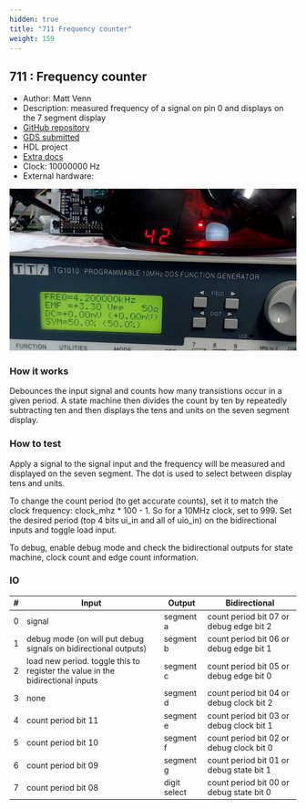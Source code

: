 ```yaml
---
hidden: true
title: "711 Frequency counter"
weight: 159
---
```


## 711 : Frequency counter

* Author: Matt Venn
* Description: measured frequency of a signal on pin 0 and displays on the 7 segment display
* [GitHub repository](https://github.com/mattvenn/tt-frequency-counter)
* [GDS submitted](https://github.com/mattvenn/tt-frequency-counter/actions/runs/6531790119)
* HDL project
* [Extra docs]()
* Clock: 10000000 Hz
* External hardware: 

![picture](images/picture.jpg)

### How it works

Debounces the input signal and counts how many transistions occur in a given period. A state machine
then divides the count by ten by repeatedly subtracting ten and then displays the tens and units on the seven segment display.


### How to test

Apply a signal to the signal input and the frequency will be measured and displayed on the seven segment. The dot is used to select between display tens and units.

To change the count period (to get accurate counts), set it to match the clock frequency: clock_mhz * 100 - 1. So for a 10MHz clock, set to 999.
Set the desired period (top 4 bits ui_in and all of uio_in) on the bidirectional inputs and toggle load input.

To debug, enable debug mode and check the bidirectional outputs for state machine, clock count and edge count information.


### IO

| # | Input        | Output       | Bidirectional      |
|---|--------------|--------------| -------------------|
| 0 | signal  | segment a | count period bit 07 or debug edge  bit 2 |
| 1 | debug mode (on will put debug signals on bidirectional outputs)  | segment b | count period bit 06 or debug edge  bit 1 |
| 2 | load new period. toggle this to register the value in the bidirectional inputs  | segment c | count period bit 05 or debug edge  bit 0 |
| 3 | none  | segment d | count period bit 04 or debug clock bit 2 |
| 4 | count period bit 11  | segment e | count period bit 03 or debug clock bit 1 |
| 5 | count period bit 10  | segment f | count period bit 02 or debug clock bit 0 |
| 6 | count period bit 09  | segment g | count period bit 01 or debug state bit 1 |
| 7 | count period bit 08  | digit select | count period bit 00 or debug state bit 0 |
